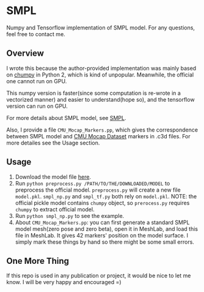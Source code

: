 # SMPL
Numpy and Tensorflow implementation of SMPL model. For any questions, feel free to contact me.

## Overview

I wrote this because the author-provided implementation was mainly based on [chumpy](https://github.com/mattloper/chumpy) in Python 2, which is kind of unpopular. Meanwhile, the official one cannot run on GPU.

This numpy version is faster(since some computation is re-wrote in a vectorized manner) and easier to understand(hope so), and the tensorflow version can run on GPU.

For more details about SMPL model, see [SMPL](http://smpl.is.tue.mpg.de/).

Also, I provide a file `CMU_Mocap_Markers.pp`, which gives the correspondence between SMPL model and [CMU Mocap Dataset](http://mocap.cs.cmu.edu/) markers in .c3d files. For more detailes see the Usage section.

## Usage

1. Download the model file [here](http://smpl.is.tue.mpg.de/downloads).
2. Run `python preprocess.py /PATH/TO/THE/DOWNLOADED/MODEL` to preprocess the official model. `preprocess.py` will create a new file `model.pkl`. `smpl_np.py` and `smpl_tf.py` both rely on `model.pkl`. NOTE: the official pickle model contains `chumpy` object, so `prerocess.py` requires `chumpy` to extract official model.
3. Run `python smpl_np.py` to see the example.
4. About `CMU_Mocap_Markers.pp`: you can first generate a standard SMPL model mesh(zero pose and zero beta), open it in MeshLab, and load this file in MeshLab. It gives 42 markers' position on the model surface. I simply mark these things by hand so there might be some small errors.

## One More Thing

If this repo is used in any publication or project, it would be nice to let me know. I will be very happy and encouraged =)
